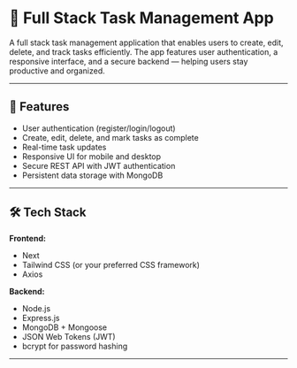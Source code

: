 # 📝 Full Stack Task Management App

A full stack task management application that enables users to create, edit, delete, and track tasks efficiently. The app features user authentication, a responsive interface, and a secure backend — helping users stay productive and organized.

---

## 🚀 Features

- User authentication (register/login/logout)
- Create, edit, delete, and mark tasks as complete
- Real-time task updates
- Responsive UI for mobile and desktop
- Secure REST API with JWT authentication
- Persistent data storage with MongoDB

---

## 🛠️ Tech Stack

**Frontend:**
- Next
- Tailwind CSS (or your preferred CSS framework)
- Axios

**Backend:**
- Node.js
- Express.js
- MongoDB + Mongoose
- JSON Web Tokens (JWT)
- bcrypt for password hashing

---

